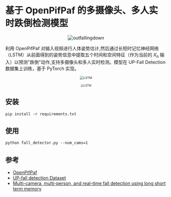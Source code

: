 # 基于 OpenPifPaf 的多摄像头、多人实时跌倒检测模型
<p align="center">
<img src="https://git.trustie.net/pkwhiuqat/HumanFallDetectionLSTM/raw/branch/master/examples/outfallingdown.gif?raw=true" alt="outfallingdown"/>

利用 OpenPifPaf 对输入视频进行人体姿势估计,然后通过长短时记忆神经网络（LSTM）从前面得到的姿势信息中提取五个时间和空间特征（作为当前的 *X*<sub>n</sub> 输入）以预测"跌倒"动作,支持多摄像头和多人实时检测。模型在 UP-Fall Detection 数据集上训练，基于 PyTorch 实现。

<p align="center">
<img src="https://git.trustie.net/pkwhiuqat/HumanFallDetectionLSTM/raw/branch/master/flowchart.png?raw=true" alt="LSTM" style="zoom:68%;" />

<p align="center">
<img src="https://git.trustie.net/pkwhiuqat/HumanFallDetectionLSTM/raw/branch/master/LSTM.png?raw=true" alt="LSTM" style="zoom:60%;" />

## 安装


```shell script
pip install -r requirements.txt
```

## 使用
```shell script
python fall_detector.py --num_cams=1
```

## 参考
- [OpenPifPaf](https://github.com/openpifpaf/openpifpaf)
- [UP-fall detection Dataset](https://dx.doi.org/10.3390/s19091988)
- [Multi-camera, multi-person, and real-time fall detection using long short term memory](https://doi.org/10.1117/12.2580700)
